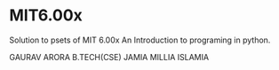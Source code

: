 # MIT6.00x

Solution to psets of MIT 6.00x An Introduction to programing in python.

GAURAV ARORA B.TECH(CSE) JAMIA MILLIA ISLAMIA
